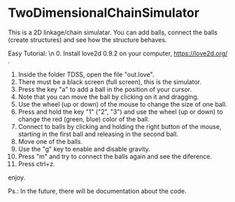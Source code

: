 # TwoDimensionalChainSimulator
This is a 2D linkage/chain simulatar. You can add balls, connect the balls (create structures) and see how the structure behaves.

Easy Tutorial: \n
0. Install love2d 0.9.2 on your computer, https://love2d.org/ .
1. Inside the folder TDSS, open the file "out.love".
2. There must be a black screen (full screen), this is the simulator.
3. Press the key "a" to add a ball in the position of your cursor.
4. Note that you can move the ball by clicking on it and dragging.
5. Use the wheel (up or down) of the mouse to change the size of one ball.
6. Press and hold the key "1" ("2", "3") and use the wheel (up or down) to change the red (green, blue) color of the ball.
7. Connect to balls by clicking and holding the right button of the mouse, starting in the first ball and releasing in the second ball.
8. Move one of the balls.
9. Use the "g" key to enable and disable gravity.
10. Press "m" and try to connect the balls again and see the diference.
11. Press ctrl+z.

enjoy.

Ps.: In the future, there will be documentation about the code.
